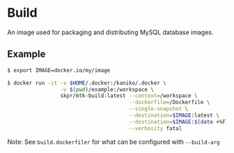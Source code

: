 Build
=====

An image used for packaging and distributing MySQL database images.

## Example

```bash
$ export IMAGE=docker.io/my/image

$ docker run -it -v $HOME/.docker:/kaniko/.docker \
                 -v $(pwd)/example:/workspace \
                 skpr/mtk-build:latest --context=/workspace \
                                       --dockerfile=/Dockerfile \
                                       --single-snapshot \
                                       --destination=$IMAGE:latest \
                                       --destination=$IMAGE:$(date +%F) \
                                       --verbosity fatal
```

Note: See `build.dockerfiler` for what can be configured with `--build-arg`
